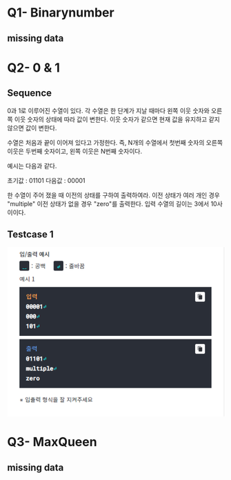 # Q1- Binarynumber
## missing data

# Q2- 0 & 1
## Sequence

0과 1로 이루어진 수열이 있다.
각 수열은 한 단계가 지날 때마다 왼쪽 이웃 숫자와 오른쪽 이웃
숫자의 상태에 따라 값이 변한다.
이웃 숫자가 같으면 현재 값을 유지하고 같지 않으면 값이 변한다.

수열은 처음과 끝이 이어져 있다고 가정한다. 즉, N개의 수열에서
첫번째 숫자의 오른쪽 이웃은 두번째 숫자이고, 왼쪽 이웃은 
N번째 숫자이다.

예시는 다음과 같다.

초기값 : 01101
다음값 : 00001

한 수열이 주어 졌을 때 이전의 상태를 구하여 출력하여라.
이전 상태가 여러 개인 경우 "multiple"
이전 상태가 없을 경우 "zero"를 출력한다.
입력 수열의 길이는 3에서 10사이이다.

Testcase 1 <br>
-----------
![testcase_2](./img/testcase_2.PNG)


# Q3- MaxQueen
## missing data




